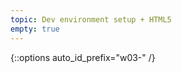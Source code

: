 ```yaml
---
topic: Dev environment setup + HTML5
empty: true
---
```


{::options auto_id_prefix="w03-" /}
<!-- {: .aside-wrapper}
<span class="highlighter">
[W03 Slides](files/w03.min.pdf){:target="_blank"} (PDF, 266 KB)
</span>

### Agenda

- Slack Q&A
- Discuss reading
- Understanding git
- VS Code + git + GitHub
- Intro to HTML


### Activities

### Homework -->
